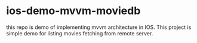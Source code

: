 # ios-demo-mvvm-moviedb

this repo is demo of implementing mvvm architecture in IOS. This project is simple demo for listing movies fetching
from remote server.
